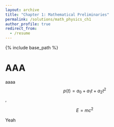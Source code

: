 ```yaml
---
layout: archive
title: "Chapter 1: Mathematical Preliminaries"
permalink: /solutions/math_physics_ch1
author_profile: true
redirect_from:
  - /resume
---
```


{% include base_path %}

# AAA

aaaa $$p(t) = a_0 + a_1t + a_2t^2$$, 

$$ E = mc^2 $$

Yeah
